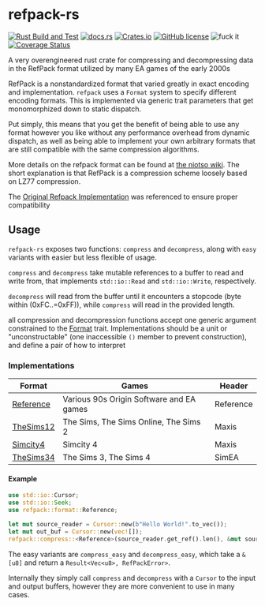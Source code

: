 # refpack-rs

[![Rust Build and Test](https://github.com/actioninja/refpack-rs/actions/workflows/check-and-test.yml/badge.svg)](https://github.com/actioninja/refpack-rs/actions/workflows/check-and-test.yml)
[![docs.rs](https://img.shields.io/docsrs/refpack)](https://docs.rs/refpack/latest/refpack/)
[![Crates.io](https://img.shields.io/crates/v/refpack)](https://crates.io/crates/refpack)
[![GitHub license](https://img.shields.io/github/license/actioninja/refpack-rs)](https://github.com/actioninja/refpack-rs/blob/master/LICENSE.md)
![fuck it](https://img.shields.io/badge/fuck%20it-ship%20it-success)
[![Coverage Status](https://coveralls.io/repos/github/actioninja/refpack-rs/badge.svg?branch=master)](https://coveralls.io/github/actioninja/refpack-rs?branch=master)


<!-- cargo-rdme start -->

A very overengineered rust crate for compressing and decompressing data in the RefPack format
utilized by many EA games of the early 2000s

RefPack is a nonstandardized format that varied greatly in exact encoding and implementation.
`refpack` uses a `Format` system to specify different encoding formats. This is implemented via
generic trait parameters that get monomorphized down to static dispatch.

Put simply, this means that you get the benefit of being able to use any format however you like
without any performance overhead from dynamic dispatch, as well as being able to implement your
own arbitrary formats that are still compatible with the same compression algorithms.

More details on the refpack format can be found at [the niotso wiki](http://wiki.niotso.org/RefPack). The short explanation is that RefPack is a compression scheme loosely based on LZ77 compression.

The [Original Refpack Implementation](http://download.wcnews.com/files/documents/sourcecode/shadowforce/transfer/asommers/mfcapp_src/engine/compress/RefPack.cpp)
was referenced to ensure proper compatibility

## Usage

`refpack-rs` exposes two functions: `compress` and `decompress`, along with `easy` variants
with easier but less flexible of usage.

`compress` and `decompress` take mutable references to a buffer to read and write from,
that implements `std::io::Read` and `std::io::Write`, respectively.

`decompress` will read from the buffer until it encounters a stopcode (byte within (0xFC..=0xFF)),
while `compress` will read in the provided length.

all compression and decompression functions accept one generic argument constrained to the
[Format](https://docs.rs/refpack/latest/refpack/format/trait.Format.html) trait. Implementations should be a unit or "unconstructable"
(one inaccessible `()` member to prevent construction), and define a pair of how to interpret


### Implementations

| Format | Games | Header |
|--------|-------|--------|
| [Reference](https://docs.rs/refpack/latest/refpack/format/struct.Reference.html) | Various 90s Origin Software and EA games | Reference |
| [TheSims12](https://docs.rs/refpack/latest/refpack/format/struct.TheSims12.html) | The Sims, The Sims Online, The Sims 2 | Maxis |
| [Simcity4](https://docs.rs/refpack/latest/refpack/format/struct.Simcity4.html) | Simcity 4 | Maxis |
| [TheSims34](https://docs.rs/refpack/latest/refpack/format/struct.TheSims34.html) | The Sims 3, The Sims 4 | SimEA |


#### Example

```rust
use std::io::Cursor;
use std::io::Seek;
use refpack::format::Reference;

let mut source_reader = Cursor::new(b"Hello World!".to_vec());
let mut out_buf = Cursor::new(vec![]);
refpack::compress::<Reference>(source_reader.get_ref().len(), &mut source_reader, &mut out_buf).unwrap();
```

The easy variants are `compress_easy` and `decompress_easy`, which take a `&[u8]` and return
a `Result<Vec<u8>, RefPackError>`.

Internally they simply call `compress` and `decompress` with a `Cursor` to the input and
output buffers, however they are more convenient to use in many cases.

<!-- cargo-rdme end -->
